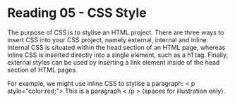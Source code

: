 # Reading 05 - CSS Style

The purpose of CSS is to stylise an HTML project. There are three ways to insert CSS into your CSS project, namely external, internal and inline. Internal CSS is situated within the head section of an HTML page, whereas inline CSS is inserted directly into a single element, such as a h1 tag. Finally, external styles can be used by inserting a link element inside of the head section of HTML pages. 

For example, we might use inline CSS to stylise a paragraph: < p style="color:red;"> This is a paragraph < /p > (spaces for illustration only).